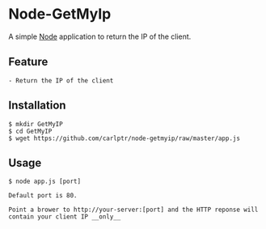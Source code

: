 # Node-GetMyIp
A simple [Node](http://nodejs.org) application to return the IP of the client.

## Feature

	- Return the IP of the client

## Installation

	$ mkdir GetMyIP
	$ cd GetMyIP
	$ wget https://github.com/carlptr/node-getmyip/raw/master/app.js

## Usage

	$ node app.js [port]

	Default port is 80.

	Point a brower to http://your-server:[port] and the HTTP reponse will contain your client IP __only__
